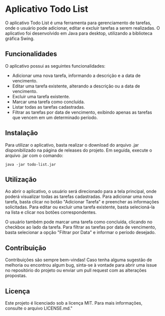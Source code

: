 <h1>Aplicativo Todo List</h1>
<p>O aplicativo Todo List é uma ferramenta para gerenciamento de tarefas, onde o usuário pode adicionar, editar e excluir tarefas a serem realizadas. O aplicativo foi desenvolvido em Java para desktop, utilizando a biblioteca gráfica Swing.</p>

<h2>Funcionalidades</h2>
<p>O aplicativo possui as seguintes funcionalidades:</p>
<ul>
  <li>Adicionar uma nova tarefa, informando a descrição e a data de vencimento.</li>
  <li>Editar uma tarefa existente, alterando a descrição ou a data de vencimento.</li>
  <li>Excluir uma tarefa existente.</li>
  <li>Marcar uma tarefa como concluída.</li>
  <li>Listar todas as tarefas cadastradas.</li>
  <li>Filtrar as tarefas por data de vencimento, exibindo apenas as tarefas que vencem em um determinado período.</li>
</ul>

<h2>Instalação</h2>
<p>Para utilizar o aplicativo, basta realizar o download do arquivo .jar disponibilizado na página de releases do projeto. Em seguida, execute o arquivo .jar com o comando:</p>

<pre><code>java -jar todo-list.jar</code></pre>

<h2>Utilização</h2>
<p>Ao abrir o aplicativo, o usuário será direcionado para a tela principal, onde poderá visualizar todas as tarefas cadastradas. Para adicionar uma nova tarefa, basta clicar no botão "Adicionar Tarefa" e preencher as informações solicitadas. Para editar ou excluir uma tarefa existente, basta selecioná-la na lista e clicar nos botões correspondentes.</p>

<p>O usuário também pode marcar uma tarefa como concluída, clicando no checkbox ao lado da tarefa. Para filtrar as tarefas por data de vencimento, basta selecionar a opção "Filtrar por Data" e informar o período desejado.</p>

<h2>Contribuição</h2>
<p>Contribuições são sempre bem-vindas! Caso tenha alguma sugestão de melhoria ou encontrou algum bug, sinta-se à vontade para abrir uma issue no repositório do projeto ou enviar um pull request com as alterações propostas.</p>

<h2>Licença</h2>
<p>Este projeto é licenciado sob a licença MIT. Para mais informações, consulte o arquivo LICENSE.md."</p>
